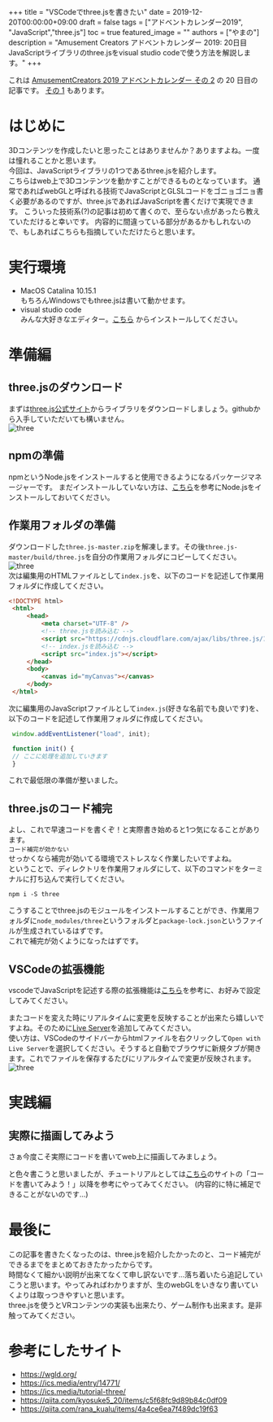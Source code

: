 +++
title =  "VSCodeでthree.jsを書きたい"
date = 2019-12-20T00:00:00+09:00
draft = false
tags = ["アドベントカレンダー2019", "JavaScript","three.js"]
toc = true
featured_image = ""
authors = ["やまの"]
description = "Amusement Creators アドベントカレンダー 2019: 20日目 JavaScriptライブラリのthree.jsをvisual studio codeで使う方法を解説します。"
+++


これは [AmusementCreators 2019 アドベントカレンダー その 2](https://adventar.org/calendars/4561) の 20 日目の記事です。
[その 1](https://adventar.org/calendars/4152) もあります。

# はじめに
3Dコンテンツを作成したいと思ったことはありませんか？ありますよね。一度は憧れることかと思います。  
今回は、JavaScriptライブラリの1つであるthree.jsを紹介します。  
こちらはweb上で3Dコンテンツを動かすことができるものとなっています。
通常であればwebGLと呼ばれる技術でJavaScriptとGLSLコードをゴニョゴニョ書く必要があるのですが、three.jsであればJavaScriptを書くだけで実現できます。
こういった技術系(?)の記事は初めて書くので、至らない点があったら教えていただけると幸いです。
内容的に間違っている部分があるかもしれないので、もしあればこちらも指摘していただけたらと思います。

# 実行環境
- MacOS Catalina 10.15.1  
もちろんWindowsでもthree.jsは書いて動かせます。
- visual studio code  
みんな大好きなエディター。[こちら](https://code.visualstudio.com/) からインストールしてください。

# 準備編
## three.jsのダウンロード  
   まずは[three.js公式サイト](https://threejs.org/)からライブラリをダウンロードしましょう。githubから入手していただいても構いません。  
   ![three](/images/acac2019/ACAC-2019-12-20-1(1).png)  

## npmの準備
npmというNode.jsをインストールすると使用できるようになるパッケージマネージャーです。
まだインストールしていない方は、[こちら](https://qiita.com/kyosuke5_20/items/c5f68fc9d89b84c0df09)を参考にNode.jsをインストールしておいてください。
   
## 作業用フォルダの準備
   ダウンロードした`three.js-master.zip`を解凍します。その後`three.js-master/build/three.js`を自分の作業用フォルダにコピーしてください。  
   ![three](/images/acac2019/ACAC-2019-12-20-1(2).png)  
   次は編集用のHTMLファイルとして`index.js`を、以下のコードを記述して作業用フォルダに作成してください。
   ``` html
   <!DOCTYPE html>
    <html>
        <head>
            <meta charset="UTF-8" />
            <!-- three.jsを読み込む -->
            <script src="https://cdnjs.cloudflare.com/ajax/libs/three.js/105/three.min.js"></script>
            <!-- index.jsを読み込む -->
            <script src="index.js"></script>
        </head>
        <body>
            <canvas id="myCanvas"></canvas>
        </body>
    </html>
   ```

   次に編集用のJavaScriptファイルとして`index.js`(好きな名前でも良いです)を、以下のコードを記述して作業用フォルダに作成してください。  
   ``` js
    window.addEventListener("load", init);

    function init() {
    // ここに処理を追加していきます
    }
   ```
   これで最低限の準備が整いました。
## three.jsのコード補完
よし、これで早速コードを書くぞ！と実際書き始めると1つ気になることがあります。  
`コード補完が効かない`  
せっかくなら補完が効いてる環境でストレスなく作業したいですよね。  
ということで、ディレクトリを作業用フォルダにして、以下のコマンドをターミナルに打ち込んで実行してください。  
```
npm i -S three
```
こうすることでthree.jsのモジュールをインストールすることができ、作業用フォルダに`node_modules/three`というフォルダと`package-lock.json`というファイルが生成されているはずです。  
これで補完が効くようになったはずです。

## VSCodeの拡張機能
vscodeでJavaScriptを記述する際の拡張機能は[こちら](https://qiita.com/rana_kualu/items/4a4ce6ea7f489dc19f63)を参考に、お好みで設定してみてください。  

またコードを変えた時にリアルタイムに変更を反映することが出来たら嬉しいですよね。そのために[Live Server](https://marketplace.visualstudio.com/items?itemName=ritwickdey.LiveServer)を追加してみてください。  
使い方は、VSCodeのサイドバーからhtmlファイルを右クリックして`Open with Live Server`を選択してください。そうすると自動でブラウザに新規タブが開きます。これでファイルを保存するたびにリアルタイムで変更が反映されます。  
![three](/images/acac2019/ACAC-2019-12-20-1(3).png)  



# 実践編
## 実際に描画してみよう
さぁ今度こそ実際にコードを書いてweb上に描画してみましょう。  

と色々書こうと思いましたが、チュートリアルとしては[こちら](https://ics.media/entry/14771/)のサイトの「コードを書いてみよう！」以降を参考にやってみてください。
(内容的に特に補足できることがないのです...)


# 最後に
この記事を書きたくなったのは、three.jsを紹介したかったのと、コード補完ができるまでをまとめておきたかったからです。  
時間なくて細かい説明が出来てなくて申し訳ないです...落ち着いたら追記していこうと思います。やってみればわかりますが、生のwebGLをいきなり書いていくよりは取っつきやすいと思います。  
three.jsを使うとVRコンテンツの実装も出来たり、ゲーム制作も出来ます。是非触ってみてください。

# 参考にしたサイト
- https://wgld.org/
- https://ics.media/entry/14771/
- https://ics.media/tutorial-three/
- https://qiita.com/kyosuke5_20/items/c5f68fc9d89b84c0df09
- https://qiita.com/rana_kualu/items/4a4ce6ea7f489dc19f63